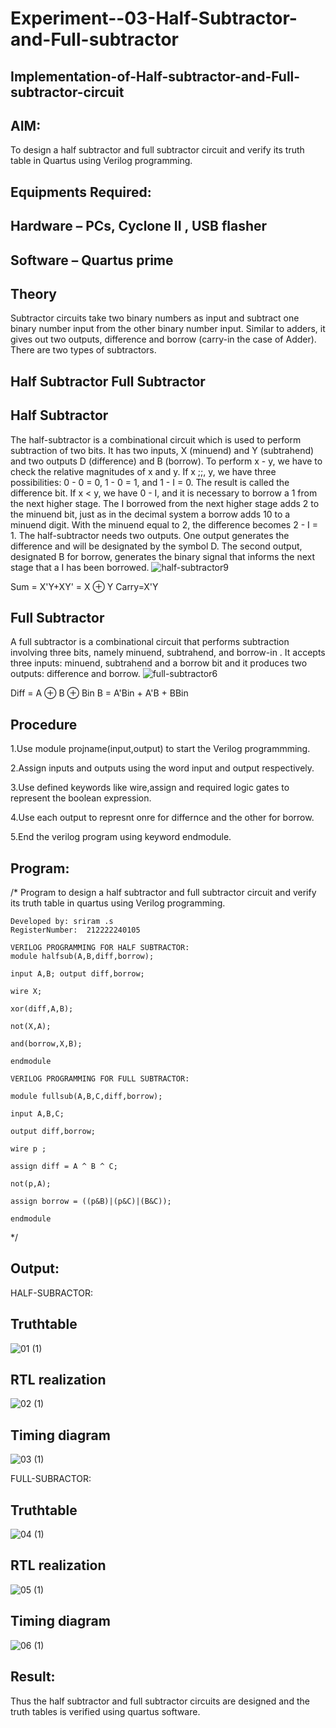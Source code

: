 # Experiment--03-Half-Subtractor-and-Full-subtractor
## Implementation-of-Half-subtractor-and-Full-subtractor-circuit
## AIM:
To design a half subtractor and full subtractor circuit and verify its truth table in Quartus using Verilog programming.

## Equipments Required:
## Hardware – PCs, Cyclone II , USB flasher
## Software – Quartus prime
## Theory
Subtractor circuits take two binary numbers as input and subtract one binary number input from the other binary number input. Similar to adders, it gives out two outputs, difference and borrow (carry-in the case of Adder). There are two types of subtractors.
 
## Half Subtractor Full Subtractor
## Half Subtractor
The half-subtractor is a combinational circuit which is used to perform subtraction of two bits. It has two inputs, X (minuend) and Y (subtrahend) and two outputs D (difference) and B (borrow). To perform x - y, we have to check the relative magnitudes of x and y. If x ;;, y, we have three possibilities: 0 - 0 = 0, 1 - 0 = 1, and 1 - I = 0. The result is called the difference bit. If x < y, we have 0 - I, and it is necessary to borrow a 1 from the next higher stage. The I borrowed from the next higher stage adds 2 to the minuend bit, just as in the decimal system a borrow adds 10 to a minuend digit. With the minuend equal to 2, the difference becomes 2 - I = 1. The half-subtractor needs two outputs. One output generates the difference and will be designated by the symbol D. The second output, designated B for borrow, generates the binary signal that informs the next stage that a I has been borrowed.
![half-subtractor9](https://user-images.githubusercontent.com/36288975/166112538-58c3bc7c-ee5d-4e6a-ac8d-8e8328efe27a.png)


Sum = X'Y+XY' = X ⊕ Y
Carry=X'Y

## Full Subtractor
A full subtractor is a combinational circuit that performs subtraction involving three bits, namely minuend, subtrahend, and borrow-in . It accepts three inputs: minuend, subtrahend and a borrow bit and it produces two outputs: difference and borrow. 
![full-subtractor6](https://user-images.githubusercontent.com/36288975/166112541-24c68359-3de8-4674-ae22-8272ffc385ed.png)


Diff = A ⊕ B ⊕ Bin B = A'Bin + A'B + BBin

## Procedure

1.Use module projname(input,output) to start the Verilog programmming.

2.Assign inputs and outputs using the word input and output respectively.

3.Use defined keywords like wire,assign and required logic gates to represent the boolean expression.

4.Use each output to represnt onre for differnce and the other for borrow.

5.End the verilog program using keyword endmodule.



## Program:
/*
Program to design a half subtractor and full subtractor circuit and verify its truth table in quartus using Verilog programming.
```
Developed by: sriram .s
RegisterNumber:  212222240105

VERILOG PROGRAMMING FOR HALF SUBTRACTOR:
module halfsub(A,B,diff,borrow);

input A,B; output diff,borrow;

wire X;

xor(diff,A,B);

not(X,A);

and(borrow,X,B);

endmodule

VERILOG PROGRAMMING FOR FULL SUBTRACTOR:

module fullsub(A,B,C,diff,borrow);

input A,B,C;

output diff,borrow;

wire p ;

assign diff = A ^ B ^ C;

not(p,A);

assign borrow = ((p&B)|(p&C)|(B&C));

endmodule
```

*/

## Output:
HALF-SUBRACTOR:

## Truthtable
![01 (1)](https://user-images.githubusercontent.com/119559871/233828462-514f43fa-c131-4bc5-ad29-529a67086727.png)


##  RTL realization
![02 (1)](https://user-images.githubusercontent.com/119559871/233828554-e20517b9-06b2-45a5-97c5-e236b3ad1bd8.png)

## Timing diagram 
![03 (1)](https://user-images.githubusercontent.com/119559871/233828600-e8dac6ac-cabb-466e-a461-cdef71b08360.png)

FULL-SUBRACTOR:
## Truthtable
![04 (1)](https://user-images.githubusercontent.com/119559871/233828664-13d8c2b8-6099-47cd-a559-30de37635cd7.png)


##  RTL realization
![05 (1)](https://user-images.githubusercontent.com/119559871/233828707-fc828759-d59a-4011-8017-424760f42edc.png)

## Timing diagram 
![06 (1)](https://user-images.githubusercontent.com/119559871/233828740-63fa5bad-62e8-43eb-909e-d23ba201fc88.png)



## Result:
Thus the half subtractor and full subtractor circuits are designed and the truth tables is verified using quartus software.
